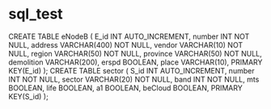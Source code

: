 # sql_test

CREATE TABLE eNodeB (
    E_id       INT AUTO_INCREMENT,
    number     INT NOT NULL,
    address    VARCHAR(400) NOT NULL,
	vendor     VARCHAR(10) NOT NULL,
	region     VARCHAR(50) NOT NULL,
	province   VARCHAR(50) NOT NULL,
	demolition VARCHAR(200),
	erspd      BOOLEAN,
	place      VARCHAR(10),
    PRIMARY KEY(E_id)
);
CREATE TABLE sector (
    S_id       INT AUTO_INCREMENT,
    number     INT NOT NULL,
    sector     VARCHAR(20) NOT NULL,
	band       INT NOT NULL,
	mts        BOOLEAN,
    life       BOOLEAN,
    a1         BOOLEAN,
    beCloud    BOOLEAN,
    PRIMARY KEY(S_id)
);
